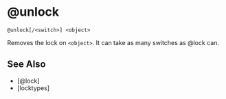 # @unlock
`@unlock[/<switch>] <object>`

Removes the lock on `<object>`. It can take as many switches as @lock can.


## See Also
- [@lock]
- [locktypes]

